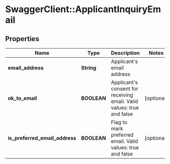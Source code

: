 # SwaggerClient::ApplicantInquiryEmail

## Properties
Name | Type | Description | Notes
------------ | ------------- | ------------- | -------------
**email_address** | **String** | Applicant&#x27;s email address | 
**ok_to_email** | **BOOLEAN** | Applicant&#x27;s consent for receiving email. Valid values: true and false | [optional] 
**is_preferred_email_address** | **BOOLEAN** | Flag to mark preferred email. Valid values: true and false | [optional] 

